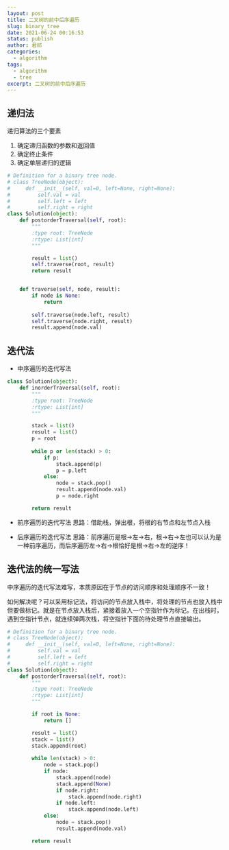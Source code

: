 ```yaml
---
layout: post
title: 二叉树的前中后序遍历
slug: binary_tree
date: 2021-06-24 00:16:53
status: publish
author: 君祁
categories:
  - algorithm
tags:
  - algorithm
  - tree
excerpt: 二叉树的前中后序遍历
---
```


## 递归法
递归算法的三个要素
1. 确定递归函数的参数和返回值
2. 确定终止条件
3. 确定单层递归的逻辑

```python
# Definition for a binary tree node.
# class TreeNode(object):
#     def __init__(self, val=0, left=None, right=None):
#         self.val = val
#         self.left = left
#         self.right = right
class Solution(object):
    def postorderTraversal(self, root):
        """
        :type root: TreeNode
        :rtype: List[int]
        """

        result = list()
        self.traverse(root, result)
        return result


    def traverse(self, node, result):
        if node is None:
            return
            
        self.traverse(node.left, result)
        self.traverse(node.right, result)
        result.append(node.val)
```

## 迭代法

* 中序遍历的迭代写法
```python
class Solution(object):
    def inorderTraversal(self, root):
        """
        :type root: TreeNode
        :rtype: List[int]
        """

        stack = list()
        result = list()
        p = root
        
        while p or len(stack) > 0:
            if p:
                stack.append(p)
                p = p.left
            else:
                node = stack.pop()
                result.append(node.val)
                p = node.right

        return result
```

* 前序遍历的迭代写法
思路：借助栈，弹出根，将根的右节点和左节点入栈

* 后序遍历的迭代写法
思路：前序遍历是根->左->右，根->右->左也可以认为是一种前序遍历，而后序遍历左->右->根恰好是根->右->左的逆序！

## 迭代法的统一写法

中序遍历的迭代写法难写，本质原因在于节点的访问顺序和处理顺序不一致！

如何解决呢？可以采用标记法，将访问的节点放入栈中，将处理的节点也放入栈中但要做标记。就是在节点放入栈后，紧接着放入一个空指针作为标记。在出栈时，
遇到空指针节点，就连续弹两次栈，将空指针下面的待处理节点直接输出。

```python
# Definition for a binary tree node.
# class TreeNode(object):
#     def __init__(self, val=0, left=None, right=None):
#         self.val = val
#         self.left = left
#         self.right = right
class Solution(object):
    def postorderTraversal(self, root):
        """
        :type root: TreeNode
        :rtype: List[int]
        """

        if root is None:
            return []

        result = list()
        stack = list()
        stack.append(root)
        
        while len(stack) > 0:
            node = stack.pop()
            if node:
                stack.append(node)
                stack.append(None)
                if node.right:
                    stack.append(node.right)
                if node.left:
                    stack.append(node.left)
            else:
                node = stack.pop()
                result.append(node.val)

        return result
```